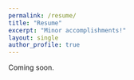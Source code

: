 ```yaml
---
permalink: /resume/
title: "Resume"
excerpt: "Minor accomplishments!"
layout: single
author_profile: true
---
```

Coming soon.

